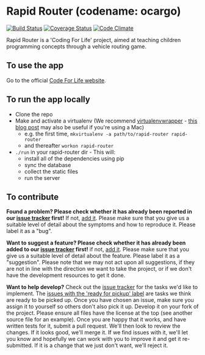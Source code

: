 # Rapid Router (codename: ocargo)

[![Build Status](https://travis-ci.org/ocadotechnology/rapid-router.svg?branch=master)](https://travis-ci.org/ocadotechnology/rapid-router)
[![Coverage Status](https://coveralls.io/repos/ocadotechnology/rapid-router/badge.svg?branch=master&service=github)](https://coveralls.io/github/ocadotechnology/rapid-router?branch=master)
[![Code Climate](https://codeclimate.com/github/ocadotechnology/rapid-router/badges/gpa.svg)](https://codeclimate.com/github/ocadotechnology/rapid-router)

Rapid Router is a 'Coding For Life' project, aimed at teaching children programming concepts through a vehicle routing
game.

## To use the app
Go to the official [Code For Life website][c4l].

## To run the app locally
* Clone the repo
* Make and activate a virtualenv (We recommend [virtualenvwrapper](http://virtualenvwrapper.readthedocs.org/en/latest/index.html) - [this blog post](http://mkelsey.com/2013/04/30/how-i-setup-virtualenv-and-virtualenvwrapper-on-my-mac/) may also be
 useful if you're using a Mac)
    * e.g. the first time, `mkvirtualenv -a path/to/rapid-router rapid-router`
    * and thereafter `workon rapid-router`
* `./run` in your rapid-router dir - This will:
    * install all of the dependencies using pip
    * sync the database
    * collect the static files
    * run the server

## To contribute
__Found a problem? Please check whether it has already been reported in our [issue tracker][issues] first!__ If not,
[add it][add-issue]. Please make sure that you give us a suitable level of detail about the symptoms and how to
reproduce it. Please label it as a "bug".

__Want to suggest a feature? Please check whether it has already been added to our [issue tracker][issues] first!__ if
not, [add it][add-issue]. Please make sure that you give us a suitable level of detail about the feature. Please label
it as a "suggestion". Please note that we may not act upon all suggestions, if they are not in line with the direction
we want to take the project, or if we don't have the development resources to get it done.

__Want to help develop?__ Check out the [issue tracker][issues] for the tasks we'd like to implement. The
[issues with the 'ready for pickup' label][ready-for-pickup] are tasks we think are ready to be picked up. Once you have
chosen an issue, make sure you assign it to yourself so others don't also pick it up. Develop it on your fork of the
project. Please ensure all files have the license at the top (see another source file for an example). Once you are
happy that it works, and have written tests for it, submit a pull request. We'll then look to review the changes. If it
looks good, we'll merge it. If we find issues with it, we'll let you know and hopefully we can work with you to improve
it and get it re-submitted. If it is a change that we just don't want, we'll reject it.

[c4l]: https://www.codeforlife.education/
[c4l-portal]: http://github.com/ocadotechnology/codeforlife-portal/
[issues]: https://github.com/ocadotechnology/rapid-router/issues
[add-issue]: https://github.com/ocadotechnology/rapid-router/issues/new
[ready-for-pickup]: https://github.com/ocadotechnology/rapid-router/labels/ready%20for%20pickup
